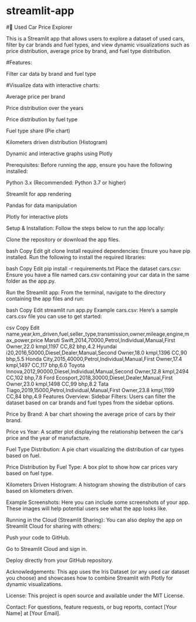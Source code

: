# streamlit-app

#🚗 Used Car Price Explorer

This is a Streamlit app that allows users to explore a dataset of used cars, filter by car brands and fuel types, and view dynamic visualizations such as price distribution, average price by brand, and fuel type distribution.

#Features:

Filter car data by brand and fuel type

#Visualize data with interactive charts:

Average price per brand

Price distribution over the years

Price distribution by fuel type

Fuel type share (Pie chart)

Kilometers driven distribution (Histogram)

Dynamic and interactive graphs using Plotly

Prerequisites:
Before running the app, ensure you have the following installed:

Python 3.x (Recommended: Python 3.7 or higher)

Streamlit for app rendering

Pandas for data manipulation

Plotly for interactive plots

Setup & Installation:
Follow the steps below to run the app locally:

Clone the repository or download the app files.

bash
Copy
Edit
git clone <repo-url>
Install required dependencies: Ensure you have pip installed. Run the following to install the required libraries:

bash
Copy
Edit
pip install -r requirements.txt
Place the dataset cars.csv: Ensure you have a file named cars.csv containing your car data in the same folder as the app.py.

Run the Streamlit app: From the terminal, navigate to the directory containing the app files and run:

bash
Copy
Edit
streamlit run app.py
Example cars.csv:
Here’s a sample cars.csv file you can use to get started:

csv
Copy
Edit
name,year,km_driven,fuel,seller_type,transmission,owner,mileage,engine,max_power,price
Maruti Swift,2014,70000,Petrol,Individual,Manual,First Owner,22.0 kmpl,1197 CC,82 bhp,4.2
Hyundai i20,2016,50000,Diesel,Dealer,Manual,Second Owner,18.0 kmpl,1396 CC,90 bhp,5.5
Honda City,2015,40000,Petrol,Individual,Manual,First Owner,17.4 kmpl,1497 CC,117 bhp,6.0
Toyota Innova,2012,90000,Diesel,Individual,Manual,Second Owner,12.8 kmpl,2494 CC,102 bhp,7.8
Ford Ecosport,2018,30000,Diesel,Dealer,Manual,First Owner,23.0 kmpl,1498 CC,99 bhp,8.2
Tata Tiago,2019,15000,Petrol,Individual,Manual,First Owner,23.8 kmpl,1199 CC,84 bhp,4.9
Features Overview:
Sidebar Filters:
Users can filter the dataset based on car brands and fuel types from the sidebar options.

Price by Brand:
A bar chart showing the average price of cars by their brand.

Price vs Year:
A scatter plot displaying the relationship between the car's price and the year of manufacture.

Fuel Type Distribution:
A pie chart visualizing the distribution of car types based on fuel.

Price Distribution by Fuel Type:
A box plot to show how car prices vary based on fuel type.

Kilometers Driven Histogram:
A histogram showing the distribution of cars based on kilometers driven.

Example Screenshots:
Here you can include some screenshots of your app. These images will help potential users see what the app looks like.

Running in the Cloud (Streamlit Sharing):
You can also deploy the app on Streamlit Cloud for sharing with others:

Push your code to GitHub.

Go to Streamlit Cloud and sign in.

Deploy directly from your GitHub repository.

Acknowledgements:
This app uses the Iris Dataset (or any used car dataset you choose) and showcases how to combine Streamlit with Plotly for dynamic visualizations.

License:
This project is open source and available under the MIT License.

Contact:
For questions, feature requests, or bug reports, contact [Your Name] at [Your Email].
